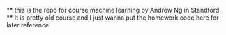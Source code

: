 ** this is the repo for course machine learning by Andrew Ng in Standford ** 
It is pretty old course and I just wanna put the homework code here for later reference 
